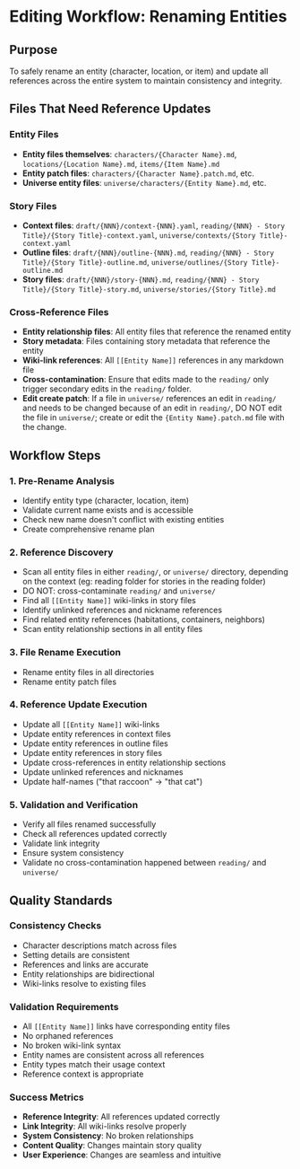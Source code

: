 # Editing Workflow: Renaming Entities

## Purpose

To safely rename an entity (character, location, or item) and update all references across the entire system to maintain consistency and integrity.

## Files That Need Reference Updates

### Entity Files

- **Entity files themselves**: `characters/{Character Name}.md`, `locations/{Location Name}.md`, `items/{Item Name}.md`
- **Entity patch files**: `characters/{Character Name}.patch.md`, etc.
- **Universe entity files**: `universe/characters/{Entity Name}.md`, etc.

### Story Files

- **Context files**: `draft/{NNN}/context-{NNN}.yaml`, `reading/{NNN} - Story Title}/{Story Title}-context.yaml`, `universe/contexts/{Story Title}-context.yaml`
- **Outline files**: `draft/{NNN}/outline-{NNN}.md`, `reading/{NNN} - Story Title}/{Story Title}-outline.md`, `universe/outlines/{Story Title}-outline.md`
- **Story files**: `draft/{NNN}/story-{NNN}.md`, `reading/{NNN} - Story Title}/{Story Title}-story.md`, `universe/stories/{Story Title}.md`

### Cross-Reference Files

- **Entity relationship files**: All entity files that reference the renamed entity
- **Story metadata**: Files containing story metadata that reference the entity
- **Wiki-link references**: All `[[Entity Name]]` references in any markdown file
- **Cross-contamination**: Ensure that edits made to the `reading/` only trigger secondary edits in the `reading/` folder.
- **Edit create patch**: If a file in `universe/` references an edit in `reading/` and needs to be changed because of an edit in `reading/`, DO NOT edit the file in `universe/`; create or edit the `{Entity Name}.patch.md` file with the change.

## Workflow Steps

### 1. Pre-Rename Analysis
- Identify entity type (character, location, item)
- Validate current name exists and is accessible
- Check new name doesn't conflict with existing entities
- Create comprehensive rename plan

### 2. Reference Discovery
- Scan all entity files in either `reading/`, or `universe/` directory, depending on the context (eg: reading folder for stories in the reading folder)
- DO NOT: cross-contaminate `reading/` and `universe/`
- Find all `[[Entity Name]]` wiki-links in story files
- Identify unlinked references and nickname references
- Find related entity references (habitations, containers, neighbors)
- Scan entity relationship sections in all entity files

### 3. File Rename Execution
- Rename entity files in all directories
- Rename entity patch files

### 4. Reference Update Execution
- Update all `[[Entity Name]]` wiki-links
- Update entity references in context files
- Update entity references in outline files
- Update entity references in story files
- Update cross-references in entity relationship sections
- Update unlinked references and nicknames
- Update half-names ("that raccoon" -> "that cat")

### 5. Validation and Verification
- Verify all files renamed successfully
- Check all references updated correctly
- Validate link integrity
- Ensure system consistency
- Validate no cross-contamination happened between `reading/` and `universe/`

## Quality Standards

### Consistency Checks

- Character descriptions match across files
- Setting details are consistent
- References and links are accurate
- Entity relationships are bidirectional
- Wiki-links resolve to existing files

### Validation Requirements

- All `[[Entity Name]]` links have corresponding entity files
- No orphaned references
- No broken wiki-link syntax
- Entity names are consistent across all references
- Entity types match their usage context
- Reference context is appropriate

### Success Metrics

- **Reference Integrity**: All references updated correctly
- **Link Integrity**: All wiki-links resolve properly
- **System Consistency**: No broken relationships
- **Content Quality**: Changes maintain story quality
- **User Experience**: Changes are seamless and intuitive
